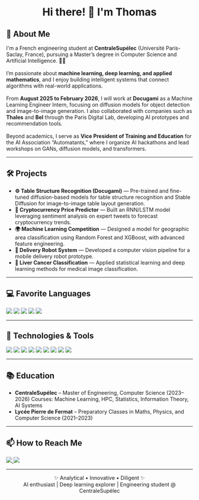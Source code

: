<h1 align="center">Hi there! 👋 I'm Thomas</h1>

<h2>🚀 About Me</h2>
<p>
  I'm a French engineering student at <strong>CentraleSupélec</strong> (Université Paris-Saclay, France), pursuing a Master’s degree in Computer Science and Artificial Intelligence. 👨‍🎓  
  <br><br>
  I’m passionate about <strong>machine learning, deep learning, and applied mathematics</strong>, and I enjoy building intelligent systems that connect algorithms with real-world applications.  
  <br><br>
  From <strong>August 2025 to February 2026</strong>, I will work at <strong>Docugami</strong> as a Machine Learning Engineer Intern, focusing on diffusion models for object detection and image-to-image generation.  
  I also collaborated with companies such as <strong>Thales</strong> and <strong>Bel</strong> through the Paris Digital Lab, developing AI prototypes and recommendation tools.  
  <br><br>
  Beyond academics, I serve as <strong>Vice President of Training and Education</strong> for the AI Association “Automatants,” where I organize AI hackathons and lead workshops on GANs, diffusion models, and transformers.  
</p>

<hr>

<h2>🛠️ Projects</h2>
<ul>
  <li><strong>⚙️ Table Structure Recognition (Docugami)</strong> — Pre-trained and fine-tuned diffusion-based models for table structure recognition and Stable Diffusion for image-to-image table layout generation.</li>
  <li><strong>🤖 Cryptocurrency Price Predictor</strong> — Built an RNN/LSTM model leveraging sentiment analysis on expert tweets to forecast cryptocurrency trends.</li>
  <li><strong>🌍 Machine Learning Competition</strong> — Designed a model for geographic area classification using Random Forest and XGBoost, with advanced feature engineering.</li>
  <li><strong>🚚 Delivery Robot System</strong> — Developed a computer vision pipeline for a mobile delivery robot prototype.</li>
  <li><strong>🧬 Liver Cancer Classification</strong> — Applied statistical learning and deep learning methods for medical image classification.</li>
</ul>

<hr>

<h2>💻 Favorite Languages</h2>
<p>
  <img src="https://img.shields.io/badge/Python-3670A0?style=for-the-badge&logo=python&logoColor=ffdd54" />
  <img src="https://img.shields.io/badge/C-%2300599C.svg?style=for-the-badge&logo=c&logoColor=white" />
  <img src="https://img.shields.io/badge/C++-%2300599C.svg?style=for-the-badge&logo=c%2B%2B&logoColor=white" />
  <img src="https://img.shields.io/badge/OCaml-%23EC6813.svg?style=for-the-badge&logo=ocaml&logoColor=white" />
  <img src="https://img.shields.io/badge/R-%23276DC3.svg?style=for-the-badge&logo=r&logoColor=white" />
</p>

<hr>

<h2>🧠 Technologies & Tools</h2>
<p>
  <img src="https://img.shields.io/badge/PyTorch-EE4C2C?style=for-the-badge&logo=pytorch&logoColor=white" />
  <img src="https://img.shields.io/badge/TensorFlow-FF6F00?style=for-the-badge&logo=tensorflow&logoColor=white" />
  <img src="https://img.shields.io/badge/Scikit--learn-F7931E?style=for-the-badge&logo=scikitlearn&logoColor=white" />
  <img src="https://img.shields.io/badge/OpenCV-5C3EE8?style=for-the-badge&logo=opencv&logoColor=white" />
  <img src="https://img.shields.io/badge/GCP-4285F4?style=for-the-badge&logo=googlecloud&logoColor=white" />
  <img src="https://img.shields.io/badge/Django-092E20?style=for-the-badge&logo=django&logoColor=white" />
  <img src="https://img.shields.io/badge/SQL-4479A1?style=for-the-badge&logo=postgresql&logoColor=white" />
  <img src="https://img.shields.io/badge/Git-F05032?style=for-the-badge&logo=git&logoColor=white" />
  <img src="https://img.shields.io/badge/Matlab-0076A8?style=for-the-badge&logo=mathworks&logoColor=white" />
</p>

<hr>

<h2>📚 Education</h2>
<ul>
  <li><strong>CentraleSupélec</strong> – Master of Engineering, Computer Science (2023–2026)  
  Courses: Machine Learning, HPC, Statistics, Information Theory, AI Systems</li>
  <li><strong>Lycée Pierre de Fermat</strong> – Preparatory Classes in Maths, Physics, and Computer Science (2021–2023)</li>
</ul>

<hr>

<h2>📫 How to Reach Me</h2>
<p>
  <a href="https://www.linkedin.com/in/thomas-gegout/">
    <img src="https://img.shields.io/badge/linkedin-%230077B5.svg?style=for-the-badge&logo=linkedin&logoColor=white">
  </a>
  <a href="mailto:thomas.gegout@student-cs.fr">
    <img src="https://img.shields.io/badge/Outlook-0078D4?style=for-the-badge&logo=microsoft-outlook&logoColor=white">
  </a>
</p>

<hr>

<p align="center">✨ Analytical • Innovative • Diligent ✨<br>
AI enthusiast | Deep learning explorer | Engineering student @ CentraleSupélec</p>

